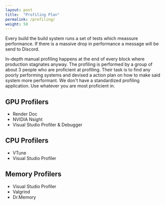```yaml
---
layout: post
title:  "Profiling Plan"
permalink: /profiling/
weight: 50
---
```


Every build the build system runs a set of tests which meassure performance. If there is a massive drop in performance a message will be send to Discord.

In-depth manual profiling happens at the end of every block where production stagnates anyway. The profiling is performed by a group of about 3 people who are proficient at profiling. Their task is to find any poorly performing systems and devised a action plan on how to make said system more performant. We don't have a standardized profiling application. Use whatever you are most proficient in.

## GPU Profilers

* Render Doc
* NVIDIA Nsight
* Visual Studio Profiler & Debugger

## CPU Profilers

* VTune
* Visual Studio Profiler

## Memory Profilers

* Visual Studio Profiler
* Valgrind
* Dr.Memory

